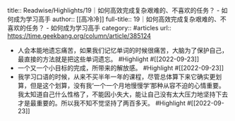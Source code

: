 title:: Readwise/Highlights/19｜如何高效完成复杂艰难的、不喜欢的任务？ - 如何成为学习高手
author:: [[高冷冷]]
full-title:: 19｜如何高效完成复杂艰难的、不喜欢的任务？ - 如何成为学习高手
category:: #articles
url:: https://time.geekbang.org/column/article/385124
- 人会本能地遗忘痛苦，如果我们记忆单词的时候很痛苦，大脑为了保护自己，最直接的方法就是把这些单词遗忘。 #Highlight #[[2022-09-23]]
- 一个又一个小目标的完成，所带来的解放感。 #Highlight #[[2022-09-23]]
- 我学习口语的时候，从来不买半年一年的课程，尽管总体算下来它确实更划算，但是这个划算，没有我‘一个一个月地慢慢学’那种从容不迫的心情重要。我太知道自己什么性格了，不能因小失大，能让自己没有太大压力地坚持下去才是最重要的。所以我不知不觉坚持了两百多天。 #Highlight #[[2022-09-23]]